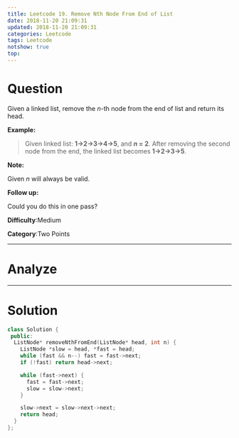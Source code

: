 ```yaml
---
title: Leetcode 19. Remove Nth Node From End of List
date: 2018-11-20 21:09:31
updated: 2018-11-20 21:09:31
categories: Leetcode
tags: Leetcode
notshow: true
top:
---
```


# Question

Given a linked list, remove the  _n_-th node from the end of list and return its head.

**Example:**

> Given linked list: **1->2->3->4->5**, and **_n_ = 2**.
> After removing the second node from the end, the linked list becomes **1->2->3->5**.

**Note:**

Given  _n_  will always be valid.

**Follow up:**

Could you do this in one pass?

**Difficulty**:Medium

**Category**:Two Points

<!-- more -->

------------

# Analyze

------------

# Solution

```cpp
class Solution {
 public:
  ListNode* removeNthFromEnd(ListNode* head, int n) {
    ListNode *slow = head, *fast = head;
    while (fast && n--) fast = fast->next;
    if (!fast) return head->next;

    while (fast->next) {
      fast = fast->next;
      slow = slow->next;
    }

    slow->next = slow->next->next;
    return head;
  }
};
```